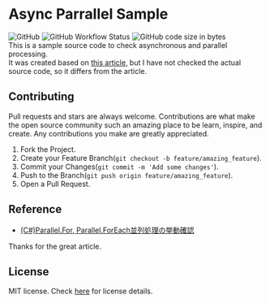 # Async Parrallel Sample
![GitHub](https://img.shields.io/github/license/atEaE-samples/async-parrallel-sample)
![GitHub Workflow Status](https://img.shields.io/github/workflow/status/atEaE-samples/async-parrallel-sample/BuildAndTest.NETFramework.CI)
![GitHub code size in bytes](https://img.shields.io/github/languages/code-size/atEaE-samples/async-parrallel-sample)  
This is a sample source code to check asynchronous and parallel processing.  
It was created based on [this article](https://qiita.com/longlongago_k/items/8f19d84fce6dd677922e), but I have not checked the actual source code, so it differs from the article.

## Contributing
Pull requests and stars are always welcome. Contributions are what make the open source community such an amazing place to be learn, inspire, and create.
Any contributions you make are greatly appreciated.

1. Fork the Project.
2. Create your Feature Branch(`git checkout -b feature/amazing_feature`).
3. Commit your Changes(`git commit -m 'Add some changes'`).
4. Push to the Branch(`git push origin feature/amazing_feature`).
5. Open a Pull Request.

## Reference
- [(C#)Parallel.For, Parallel.ForEach並列処理の挙動確認](https://qiita.com/longlongago_k/items/8f19d84fce6dd677922e)

Thanks for the great article.

## License
MIT license. Check [here](https://github.com/atEaE-samples/async-parrallel-sample/blob/master/LICENSE) for license details.